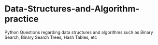 # Data-Structures-and-Algorithm-practice
Python Questions regarding data structures and algorithms such as Binary Search, Binary Search Trees, Hash Tables, etc
